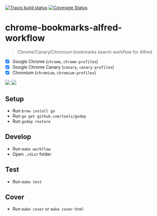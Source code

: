 [![Travis build status](http://img.shields.io/travis/mdreizin/chrome-bookmarks-alfred-workflow/master.svg?style=flat-square)](https://travis-ci.org/mdreizin/chrome-bookmarks-alfred-workflow)
[![Coverage Status](https://img.shields.io/coveralls/mdreizin/chrome-bookmarks-alfred-workflow/master.svg?style=flat-square)](https://coveralls.io/r/mdreizin/chrome-bookmarks-alfred-workflow?branch=master)

<h1 id="chrome-bookmarks-alfred-workflow">chrome-bookmarks-alfred-workflow</h1>

> Chrome/Canary/Chromium bookmarks search workflow for Alfred

- [x] Google Chrome (`chrome`, `chrome-profiles`)
- [x] Google Chrome Canary (`canary`, `canary-profiles`)
- [x] Chromium (`chromium`, `chromium-profiles`)

![](https://raw.github.com/mdreizin/chrome-bookmarks-alfred-workflow/master/.gitdown/bookmarks.gif)
![](https://raw.github.com/mdreizin/chrome-bookmarks-alfred-workflow/master/.gitdown/profiles.gif)

<h2 id="chrome-bookmarks-alfred-workflow-setup">Setup</h2>

* Run `brew install go`
* Run `go get github.com/tools/godep`
* Run `godep restore`

<h2 id="chrome-bookmarks-alfred-workflow-develop">Develop</h2>

* Run `make workflow`
* Open `./dist` folder

<h2 id="chrome-bookmarks-alfred-workflow-test">Test</h2>

* Run `make test`

<h2 id="chrome-bookmarks-alfred-workflow-cover">Cover</h2>

* Run `make cover` or `make cover-html`

